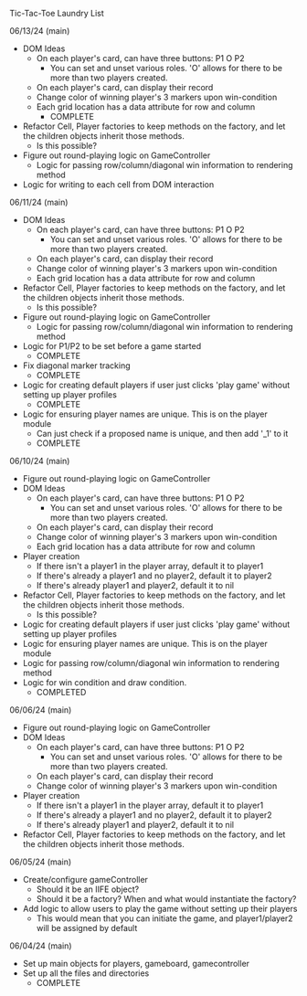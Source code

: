 Tic-Tac-Toe Laundry List

06/13/24 (main)
- DOM Ideas
    - On each player's card, can have three buttons: P1 O P2
        - You can set and unset various roles. 'O' allows for there to be more
          than two players created.
    - On each player's card, can display their record
    - Change color of winning player's 3 markers upon win-condition
    - Each grid location has a data attribute for row and column
        - COMPLETE
- Refactor Cell, Player factories to keep methods on the factory, and let the
  children objects inherit those methods.
    - Is this possible?
- Figure out round-playing logic on GameController
    - Logic for passing row/column/diagonal win information to rendering method
- Logic for writing to each cell from DOM interaction

06/11/24 (main)
- DOM Ideas
    - On each player's card, can have three buttons: P1 O P2
        - You can set and unset various roles. 'O' allows for there to be more
          than two players created.
    - On each player's card, can display their record
    - Change color of winning player's 3 markers upon win-condition
    - Each grid location has a data attribute for row and column
- Refactor Cell, Player factories to keep methods on the factory, and let the
  children objects inherit those methods.
    - Is this possible?
- Figure out round-playing logic on GameController
    - Logic for passing row/column/diagonal win information to rendering method
- Logic for P1/P2 to be set before a game started
    - COMPLETE
- Fix diagonal marker tracking
    - COMPLETE
- Logic for creating default players if user just clicks 'play game' without
  setting up player profiles
    - COMPLETE
- Logic for ensuring player names are unique. This is on the player module
    - Can just check if a proposed name is unique, and then add '_1' to it
    - COMPLETE

06/10/24 (main)
- Figure out round-playing logic on GameController
- DOM Ideas
    - On each player's card, can have three buttons: P1 O P2
        - You can set and unset various roles. 'O' allows for there to be more
          than two players created.
    - On each player's card, can display their record
    - Change color of winning player's 3 markers upon win-condition
    - Each grid location has a data attribute for row and column
- Player creation
    - If there isn't a player1 in the player array, default it to player1
    - If there's already a player1 and no player2, default it to player2
    - If there's already player1 and player2, default it to nil
- Refactor Cell, Player factories to keep methods on the factory, and let the
  children objects inherit those methods.
    - Is this possible?
- Logic for creating default players if user just clicks 'play game' without
  setting up player profiles
- Logic for ensuring player names are unique. This is on the player module
- Logic for passing row/column/diagonal win information to rendering method
- Logic for win condition and draw condition.
    - COMPLETED

06/06/24 (main)
- Figure out round-playing logic on GameController
- DOM Ideas
    - On each player's card, can have three buttons: P1 O P2
        - You can set and unset various roles. 'O' allows for there to be more
          than two players created.
    - On each player's card, can display their record
    - Change color of winning player's 3 markers upon win-condition
- Player creation
    - If there isn't a player1 in the player array, default it to player1
    - If there's already a player1 and no player2, default it to player2
    - If there's already player1 and player2, default it to nil
- Refactor Cell, Player factories to keep methods on the factory, and let the
  children objects inherit those methods.

06/05/24 (main)
- Create/configure gameController
    - Should it be an IIFE object?
    - Should it be a factory? When and what would instantiate the factory?
- Add logic to allow users to play the game without setting up their players
    - This would mean that you can initiate the game, and player1/player2 will
      be assigned by default

06/04/24 (main)
- Set up main objects for players, gameboard, gamecontroller
- Set up all the files and directories
    - COMPLETE